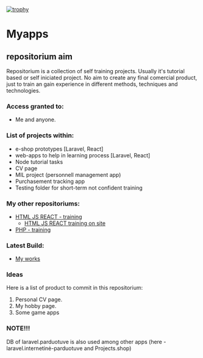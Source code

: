 [![trophy](https://github-profile-trophy.vercel.app/?username=ryo-ma)](https://github.com/ryo-ma/github-profile-trophy)
# Myapps
##  repositorium aim

Repositorium is a collection of self training projects. Usually it's tutorial based or self iniciated project. No aim to create any final comercial product, just to train an gain experience in different methods, techniques and technologies.

### Access granted to:
- Me and anyone.

### List of projects within:
- e-shop prototypes [Laravel, React]
- web-apps to help in learning process [Laravel, React]
- Node tutorial tasks
- CV page
- MIL project (personnell management app)
- Purchasement tracking app
- Testing folder for short-term not confident training

### My other repositoriums:

+ [HTML JS REACT - training](https://github.com/ViliusSenkus/Prima)
  * [HTML JS REACT training on site](https://viliussenkus.github.io/Prima/)
+ [PHP - training](https://github.com/ViliusSenkus/PHP-training)

### Latest Build:

+ [My works](public/index.html)

### Ideas
Here is a list of product to commit in this repositorium:
1. Personal CV page.
2. My hobby page.
3. Some game apps

### NOTE!!!

DB of laravel.parduotuve is also used among other apps (here -  laravel.internetinė-parduotuve and Projects.shop)